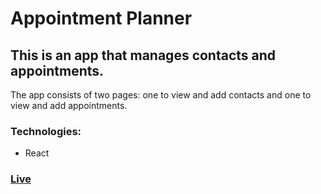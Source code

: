 # Appointment Planner

## This is an app that manages contacts and appointments.
The app consists of two pages: one to view and add contacts and one to view and add appointments.

### Technologies: 
* React

### [Live](https://codecademy-appointment-planner.netlify.app/contacts)
